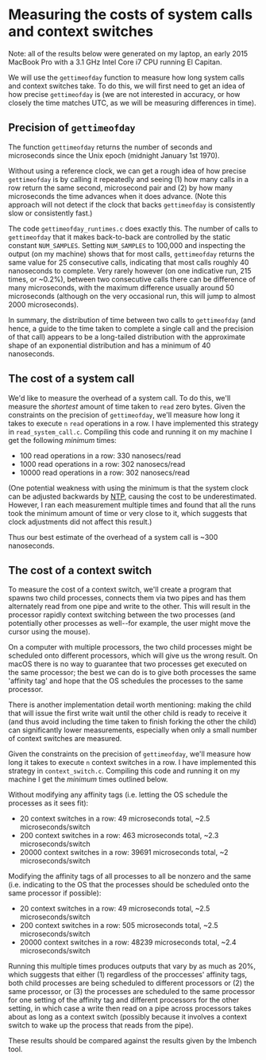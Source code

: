 Measuring the costs of system calls and context switches
========================================================

Note: all of the results below were generated on my laptop, an early 2015 MacBook Pro with a 3.1 GHz Intel Core i7 CPU running El Capitan.

We will use the `gettimeofday` function to measure how long system calls and context switches take. To do this, we will first need to get an idea of how precise `gettimeofday` is (we are not interested in accuracy, or how closely the time matches UTC, as we will be measuring differences in time).


Precision of `gettimeofday`
---------------------------

The function `gettimeofday` returns the number of seconds and microseconds since the Unix epoch (midnight January 1st 1970).

Without using a reference clock, we can get a rough idea of how precise `gettimeofday` is by calling it repeatedly and seeing (1) how many calls in a row return the same second, microsecond pair and (2) by how many microseconds the time advances when it does advance. (Note this approach will not detect if the clock that backs `gettimeofday` is consistently slow or consistently fast.)

The code `gettimeofday_runtimes.c` does exactly this. The number of calls to `gettimeofday` that it makes back-to-back are controlled by the static constant `NUM_SAMPLES`. Setting `NUM_SAMPLES` to 100,000 and inspecting the output (on my machine) shows that for most calls, `gettimeofday` returns the same value for 25 consecutive calls, indicating that most calls roughly 40 nanoseconds to complete. Very rarely however (on one indicative run, 215 times, or ~0.2%), between two consecutive calls there can be difference of many microseconds, with the maximum difference usually around 50 microseconds (although on the very occasional run, this will jump to almost 2000 microseconds).

In summary, the distribution of time between two calls to `gettimeofday` (and hence, a guide to the time taken to complete a single call and the precision of that call) appears to be a long-tailed distribution with the approximate shape of an exponential distribution and has a minimum of 40 nanoseconds.


The cost of a system call
-------------------------

We'd like to measure the overhead of a system call. To do this, we'll measure the *shortest* amount of time taken to `read` zero bytes. Given the constraints on the precision of `gettimeofday`, we'll measure how long it takes to execute `n` `read` operations in a row. I have implemented this strategy in `read_system_call.c`. Compiling this code and running it on my machine I get the following *minimum* times:

* 100 read operations in a row: 330 nanosecs/read
* 1000 read operations in a row: 302 nanosecs/read
* 10000 read operations in a row: 302 nanosecs/read

(One potential weakness with using the minimum is that the system clock can be adjusted backwards by [NTP](https://en.wikipedia.org/wiki/Network_Time_Protocol), causing the cost to be underestimated. However, I ran each measurement multiple times and found that all the runs took the minimum amount of time or very close to it, which suggests that clock adjustments did not affect this result.)

Thus our best estimate of the overhead of a system call is ~300 nanoseconds.


The cost of a context switch
----------------------------

To measure the cost of a context switch, we'll create a program that spawns two child processes, connects them via two pipes and has them alternately read from one pipe and write to the other. This will result in the processor rapidly context switching between the two processes (and potentially other processes as well--for example, the user might move the cursor using the mouse).

On a computer with multiple processors, the two child processes might be scheduled onto different processors, which will give us the wrong result. On macOS there is no way to guarantee that two processes get executed on the same processor; the best we can do is to give both processes the same 'affinity tag' and hope that the OS schedules the processes to the same processor.

There is another implementation detail worth mentioning: making the child that will issue the first write wait until the other child is ready to receive it (and thus avoid including the time taken to finish forking the other the child) can significantly lower measurements, especially when only a small number of context switches are measured.

Given the constraints on the precision of `gettimeofday`, we'll measure how long it takes to execute `n` context switches in a row. I have implemented this strategy in `context_switch.c`. Compiling this code and running it on my machine I get the *minimum* times outlined below.

Without modifying any affinity tags (i.e. letting the OS schedule the processes as it sees fit):

* 20 context switches in a row: 49 microseconds total, ~2.5 microseconds/switch
* 200 context switches in a row: 463 microseconds total, ~2.3 microseconds/switch
* 20000 context switches in a row: 39691 microseconds total, ~2 microseconds/switch

Modifying the affinity tags of all processes to all be nonzero and the same (i.e. indicating to the OS that the processes should be scheduled onto the same processor if possible):

* 20 context switches in a row: 49 microseconds total, ~2.5 microseconds/switch
* 200 context switches in a row: 505 microseconds total, ~2.5 microseconds/switch
* 20000 context switches in a row: 48239 microseconds total, ~2.4 microseconds/switch

Running this multiple times produces outputs that vary by as much as 20%, which suggests that either (1) regardless of the proccesses' affinity tags, both child processes are being scheduled to different processors or (2) the same processor, or (3) the processes are scheduled to the same processor for one setting of the affinity tag and different processors for the other setting, in which case a write then read on a pipe across processors takes about as long as a context switch (possibly because it involves a context switch to wake up the process that reads from the pipe).

These results should be compared against the results given by the lmbench tool.
